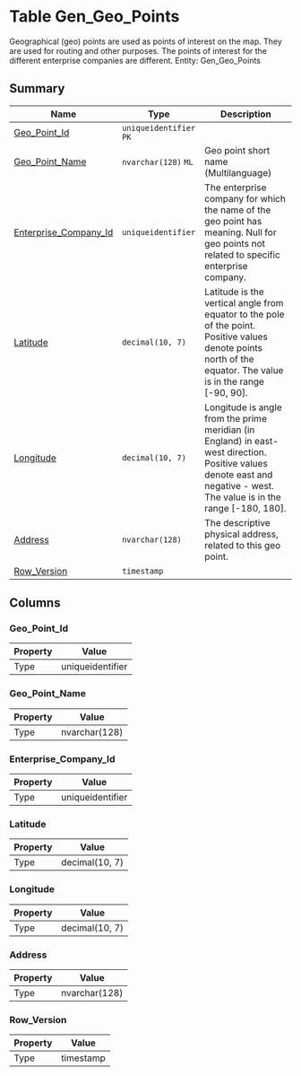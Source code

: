 # Table Gen_Geo_Points

Geographical (geo) points are used as points of interest on the map. They are used for routing and other purposes. The points of interest for the different enterprise companies are different. Entity: Gen_Geo_Points

## Summary

| Name | Type | Description |
| - | - | --- |
|[Geo_Point_Id](#geo_point_id)|`uniqueidentifier` `PK`||
|[Geo_Point_Name](#geo_point_name)|`nvarchar(128)` `ML`|Geo point short name (Multilanguage)|
|[Enterprise_Company_Id](#enterprise_company_id)|`uniqueidentifier` |The enterprise company for which the name of the geo point has meaning. Null for geo points not related to specific enterprise company.|
|[Latitude](#latitude)|`decimal(10, 7)` |Latitude is the vertical angle from equator to the pole of the point. Positive values denote points north of the equator. The value is in the range [-90, 90].|
|[Longitude](#longitude)|`decimal(10, 7)` |Longitude is angle from the prime meridian (in England) in east-west direction. Positive values denote east and negative - west. The value is in the range [-180, 180].|
|[Address](#address)|`nvarchar(128)` |The descriptive physical address, related to this geo point.|
|[Row_Version](#row_version)|`timestamp` ||

## Columns

### Geo_Point_Id

| Property | Value |
| - | - |
|Type|uniqueidentifier|

### Geo_Point_Name

| Property | Value |
| - | - |
|Type|nvarchar(128)|

### Enterprise_Company_Id

| Property | Value |
| - | - |
|Type|uniqueidentifier|

### Latitude

| Property | Value |
| - | - |
|Type|decimal(10, 7)|

### Longitude

| Property | Value |
| - | - |
|Type|decimal(10, 7)|

### Address

| Property | Value |
| - | - |
|Type|nvarchar(128)|

### Row_Version

| Property | Value |
| - | - |
|Type|timestamp|



